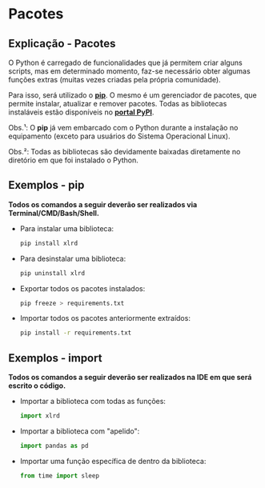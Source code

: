 # Pacotes

## Explicação - **Pacotes**

O Python é carregado de funcionalidades que já permitem criar alguns scripts, mas em determinado momento, faz-se necessário obter algumas funções extras (muitas vezes criadas pela própria comunidade).

Para isso, será utilizado o [**pip**](https://pypi.org/project/pip/). O mesmo é um gerenciador de pacotes, que permite instalar, atualizar e remover pacotes. Todas as bibliotecas instaláveis estão disponíveis no [**portal PyPI**](https://pypi.org/).

Obs.¹: O **pip** já vem embarcado com o Python durante a instalação no equipamento (exceto para usuários do Sistema Operacional Linux).

Obs.²: Todas as bibliotecas são devidamente baixadas diretamente no diretório em que foi instalado o Python.

## Exemplos - **pip**

**Todos os comandos a seguir deverão ser realizados via Terminal/CMD/Bash/Shell.**

- Para instalar uma biblioteca:
    ```bash
    pip install xlrd
    ```

- Para desinstalar uma biblioteca:
    ```bash
    pip uninstall xlrd
    ```

- Exportar todos os pacotes instalados:
    ```bash
    pip freeze > requirements.txt
    ```

- Importar todos os pacotes anteriormente extraídos:
    ```bash
    pip install -r requirements.txt
    ```
    

## Exemplos - **import**

**Todos os comandos a seguir deverão ser realizados na IDE em que será escrito o código.**

- Importar a biblioteca com todas as funções:
    ```python
    import xlrd
    ```

- Importar a biblioteca com "apelido":
    ```python
    import pandas as pd
    ```

- Importar uma função específica de dentro da biblioteca:
    ```python
    from time import sleep
    ```